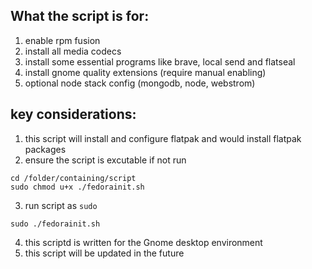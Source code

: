 ## What the script is for:
1. enable rpm fusion
2. install all media codecs
3. install some essential programs like brave, local send and flatseal
4. install gnome quality extensions (require manual enabling)
5. optional node stack config (mongodb, node, webstrom)

## key considerations:
1. this script will install and configure flatpak and would install flatpak packages 
2. ensure the script is excutable if not run
```
cd /folder/containing/script
sudo chmod u+x ./fedorainit.sh
```
3. run script as `sudo`
```
sudo ./fedorainit.sh
```
4. this scriptd is written for the Gnome desktop environment
5. this script will be updated in the future
